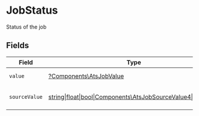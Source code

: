 # JobStatus

Status of the job


## Fields

| Field                                                                                                      | Type                                                                                                       | Required                                                                                                   | Description                                                                                                | Example                                                                                                    |
| ---------------------------------------------------------------------------------------------------------- | ---------------------------------------------------------------------------------------------------------- | ---------------------------------------------------------------------------------------------------------- | ---------------------------------------------------------------------------------------------------------- | ---------------------------------------------------------------------------------------------------------- |
| `value`                                                                                                    | [?Components\AtsJobValue](../../Models/Components/AtsJobValue.md)                                          | :heavy_minus_sign:                                                                                         | The status of the job.                                                                                     | published                                                                                                  |
| `sourceValue`                                                                                              | [string\|float\|bool\|Components\AtsJobSourceValue4\|array\|null](../../Models/Components/AtsJobSourceValue.md) | :heavy_minus_sign:                                                                                         | The source value of the job status.                                                                        | Published                                                                                                  |